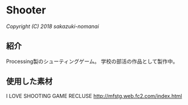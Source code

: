 # Shooter
*Copyright (C) 2018 sakazuki-nomanai*

## 紹介
Processing製のシューティングゲーム。
学校の部活の作品として製作中。

## 使用した素材
I LOVE SHOOTING GAME RECLUSE
http://mfstg.web.fc2.com/index.html
